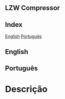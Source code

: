 ## LZW Compressor

## Index
[English](#english)
[Português](#portugues)

## English

## Português

# Descrição
